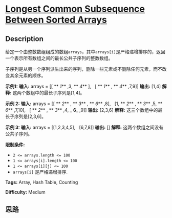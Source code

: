 # [Longest Common Subsequence Between Sorted Arrays][title]

## Description

给定一个由整数数组组成的数组`arrays`，其中`arrays[i]`是严格递增排序的，返回一个表示所有数组之间的最长公共子序列的整数数组。

子序列是从另一个序列派生出来的序列，删除一些元素或不删除任何元素，而不改变其余元素的顺序。

**示例1:**
            **输入:** arrays = [[ ** _1_** ,3, ** _4_** ],                   [ ** _1_** , ** _4_** ,7,9]]    **输出:** [1,4]    **解释:** 这两个数组中的最长子序列是[1,4]。    

**示例 2:**
            **输入:** arrays = [[ ** _2_** , ** _3_** , ** _6_** ,8],                   [1, ** _2_** , ** _3_** ,5, ** _6_** ,7,10],                   [ ** _2_** , ** _3_** ,4, _ **6**_ ,9]]    **输出:** [2,3,6]    **解释:** 这三个数组中的最长子序列是[2,3,6]。    

**示例 3:**
            **输入:** arrays = [[1,2,3,4,5],                   [6,7,8]]    **输出:** []    **解释:** 这两个数组之间没有公共子序列。    

**限制条件:**

  * `2 <= arrays.length <= 100`
  * `1 <= arrays[i].length <= 100`
  * `1 <= arrays[i][j] <= 100`
  * `arrays[i]` 是严格递增排序.


**Tags:** Array, Hash Table, Counting

**Difficulty:** Medium

## 思路

[title]: https://leetcode-cn.com/problems/longest-common-subsequence-between-sorted-arrays
